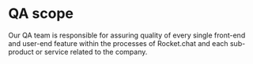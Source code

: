 # QA scope

Our QA team is responsible for assuring quality of every single front-end and user-end feature within the processes of Rocket.chat and each sub-product or service related to the company.

